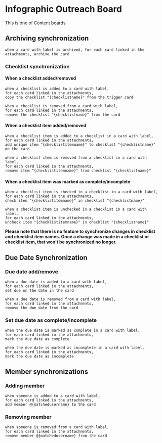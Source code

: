 # Infographic Outreach Board
This is one of Content boards

## Archiving synchronization
```
when a card with label is archived, for each card linked in the attachments, archive the card
```

### Checklist synchronization
#### When a checklist added/removed
```
when a checklist is added to a card with label, 
for each card linked in the attachments, 
copy the checklist "{checklistname}" from the trigger card
```

```
when a checklist is removed from a card with label, 
for each card linked in the attachments, 
remove the checklist "{checklistname}" from the card
```

#### When a checklist item added/removed
```
when a checklist item is added to a checklist in a card with label, 
for each card linked in the attachments,
add unique item "{checklistitemname}" to checklist "{checklistname}" on the card
```

```
when a checklist item is removed from a checklist in a card with label, 
for each card linked in the attachments,
remove item "{checklistitemname}" from checklist "{checklistname}"
```

#### When a checklist item was marked as complete/incomplete
```
when a checklist item is checked in a checklist in a card with label, 
for each card linked in the attachments, 
check item "{checklistitemname}" in checklist "{checklistname}"
```

```
when a checklist item is unchecked in a checklist in a card with label, 
for each card linked in the attachments, 
uncheck item "{checklistitemname}" in checklist "{checklistname}"
```

**Please note that there is no feature to synchronize changes in checklist and checklist item names. Once a change was made in a checklist or checklist item, that won't be synchronized no longer.**


## Due Date Synchronization
### Due date add/remove
```
when a due date is added to a card with label, 
for each card linked in the attachments, 
set due on the date in the card
```

```
when a due date is removed from a card with label, 
for each card linked in the attachments, 
remove the due date from the card
```

### Set due date as complete/incomplete
```
when the due date is marked as complete in a card with label, 
for each card linked in the attachments, 
mark the due date as complete
```

```
when the due date is marked as incomplete in a card with label, 
for each card linked in the attachments, 
mark the due date as incomplete
```

## Member synchronizations
### Adding member
```
when someone is added to a card with label, 
for each card linked in the attachments, 
add member @{matchedusername} to the card
```

### Removing member
```
when someone is removed from a card with label, 
for each card linked in the attachments, 
remove member @{matchedusername} from the card
```